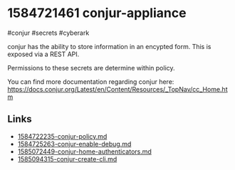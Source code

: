 # 1584721461 conjur-appliance
#conjur #secrets #cyberark

conjur has the ability to store information in an encypted form. This is exposed via a REST API.

Permissions to these secrets are determine within policy.

You can find more documentation regarding conjur here: https://docs.conjur.org/Latest/en/Content/Resources/_TopNav/cc_Home.htm

## Links
- [1584722235-conjur-policy.md](1584722235-conjur-policy.md)
- [1584725263-conjur-enable-debug.md](1584725263-conjur-enable-debug.md)
- [1585072449-conjur-home-authenticators.md](1585072449-conjur-home-authenticators.md)
- [1585094315-conjur-create-cli.md](1585094315-conjur-create-cli.md)
